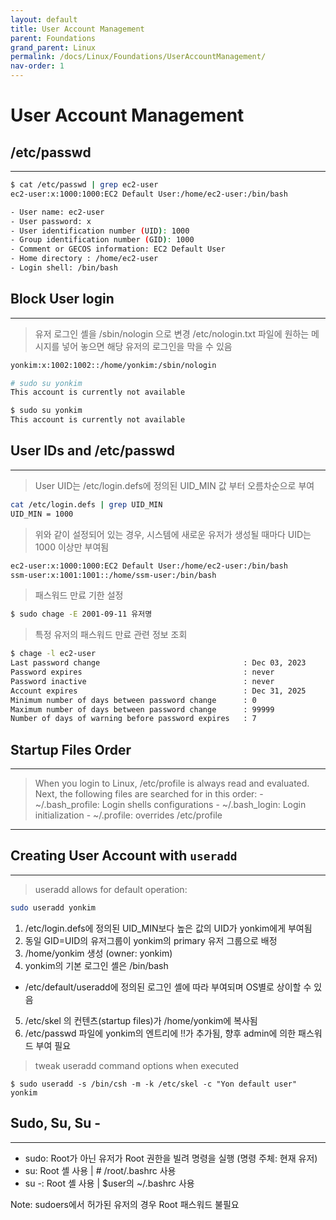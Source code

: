 ```yaml
---
layout: default
title: User Account Management
parent: Foundations
grand_parent: Linux
permalink: /docs/Linux/Foundations/UserAccountManagement/
nav-order: 1
---
```

# User Account Management

## /etc/passwd
---
```bash
$ cat /etc/passwd | grep ec2-user
ec2-user:x:1000:1000:EC2 Default User:/home/ec2-user:/bin/bash
```
```bash
- User name: ec2-user
- User password: x
- User identification number (UID): 1000
- Group identification number (GID): 1000
- Comment or GECOS information: EC2 Default User
- Home directory : /home/ec2-user
- Login shell: /bin/bash
```
## Block User login
---
> 유저 로그인 셸을 /sbin/nologin 으로 변경
> /etc/nologin.txt 파일에 원하는 메시지를 넣어 놓으면 해당 유저의 로그인을 막을 수 있음

```bash
yonkim:x:1002:1002::/home/yonkim:/sbin/nologin

# sudo su yonkim
This account is currently not available

$ sudo su yonkim
This account is currently not available
```

## User IDs and /etc/passwd
---
> User UID는 /etc/login.defs에 정의된 UID_MIN 값 부터 오름차순으로 부여
```bash
cat /etc/login.defs | grep UID_MIN
UID_MIN = 1000
```

> 위와 같이 설정되어 있는 경우, 시스템에 새로운 유저가 생성될 때마다 UID는 1000 이상만 부여됨

```bash
ec2-user:x:1000:1000:EC2 Default User:/home/ec2-user:/bin/bash
ssm-user:x:1001:1001::/home/ssm-user:/bin/bash
```

> 패스워드 만료 기한 설정
```bash
$ sudo chage -E 2001-09-11 유저명
```

> 특정 유저의 패스워드 만료 관련 정보 조회
```bash
$ chage -l ec2-user
Last password change								: Dec 03, 2023
Password expires									: never
Password inactive									: never
Account expires										: Dec 31, 2025
Minimum number of days between password change		: 0
Maximum number of days between password change		: 99999
Number of days of warning before password expires	: 7
```

## Startup Files Order
---
> When you login to Linux, /etc/profile is always read and evaluated. Next, the following files are searched for in this order:
	- ~/.bash_profile: Login shells configurations
	- ~/.bash_login: Login initialization
	- ~/.profile: overrides /etc/profile

---

## Creating User Account with `useradd`
---
> useradd allows for default operation:
```bash
sudo useradd yonkim
```

1. /etc/login.defs에 정의된 UID_MIN보다 높은 값의 UID가 yonkim에게 부여됨
2. 동일 GID=UID의 유저그룹이 yonkim의 primary 유저 그룹으로 배정
3. /home/yonkim 생성 (owner: yonkim)
4. yonkim의 기본 로그인 셸은 /bin/bash
- /etc/default/useradd에 정의된 로그인 셸에 따라 부여되며 OS별로 상이할 수 있음	
5. /etc/skel 의 컨텐츠(startup files)가 /home/yonkim에 복사됨
6. /etc/passwd 파일에 yonkim의 엔트리에 !!가 추가됨, 향후 admin에 의한 패스워드 부여 필요

> tweak useradd command options when executed
```
$ sudo useradd -s /bin/csh -m -k /etc/skel -c "Yon default user" yonkim
```
## Sudo, Su, Su -
---

- sudo: Root가 아닌 유저가 Root 권한을 빌려 명령을 실행 (명령 주체: 현재 유저)
- su: Root 셸 사용 | # /root/.bashrc  사용
- su -: Root 셸 사용 | $user의 ~/.bashrc 사용

Note: sudoers에서 허가된 유저의 경우 Root 패스워드 불필요 
